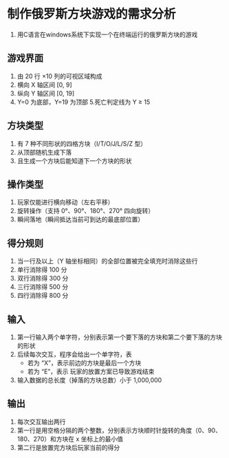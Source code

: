 # 制作俄罗斯方块游戏的需求分析

1. 用C语言在windows系统下实现一个在终端运行的俄罗斯方块的游戏

## 游戏界面

1. 由 20 行 ×10 列的可视区域构成
2. 横向 X 轴区间 [0, 9]
3. 纵向 Y 轴区间 [0, 19]
4. Y=0 为底部，Y=19 为顶部 5.死亡判定线为 Y ≥ 15

## 方块类型

1. 有 7 种不同形状的四格方块（I/T/O/J/L/S/Z 型）
2. 从顶部随机生成下落
3. 且生成一个方块后能知道下一个方块的形状

## 操作类型

1. 玩家仅能进行横向移动（左右平移）
2. 旋转操作（支持 0°、90°、180°、270° 四向旋转）
3. 瞬间落地（瞬间抵达当前可到达的最底部位置）

## 得分规则

1. 当一行及以上（Y 轴坐标相同）的全部位置被完全填充时消除这些行
2. 单行消除得 100 分
3. 双行消除得 300 分
4. 三行消除得 500 分
5. 四行消除得 800 分

## 输入

1. 第一行输入两个单字符，分别表示第一个要下落的方块和第二个要下落的方块的形状
2. 后续每次交互，程序会给出一个单字符，表
   - 若为 “X”，表示前边的方块是最后一个方块
   - 若为 “E”，表示 玩家的放置方案已导致游戏结束
3. 输入数据的总长度（掉落的方块总数）小于 1,000,000

## 输出

1. 每次交互输出两行
2. 第一行是用空格分隔的两个整数，分别表示方块顺时针旋转的角度（0、90、180、270）和方块在 x 坐标上的最小值
3. 第二行是放置完方块后玩家当前的得分
